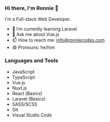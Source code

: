 ### Hi there, I'm Ronnie 👋

I'm a Full-stack Web Developer.

- 🌱 I’m currently learning Laravel
- 💬 Ask me about Vue.js
- 📫 How to reach me: [info@ronniecodes.com](mailto:info@ronniecodes.com)
- 😄 Pronouns: he/him

### Languages and Tools
- JavaScript
- TypeScript
- Vue.js
- Nuxt.js
- React (Basics)
- Laravel (Basics)
- SASS/SCSS
- Git
- Visual Studio Code
